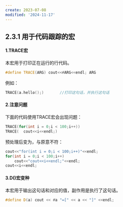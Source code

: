 ```yaml
---
create: 2023-07-08
modified: '2024-11-17'
---
```


## 2.3.1 用于代码跟踪的宏

#### 1.TRACE宏

本宏用于打印正在运行的行代码。

```C++
#define TRACE(ARG) cout<<#ARG<<endl; ARG
```

例如：

```C++
TRACE(a.hello();)		//打印这句话，并执行这句话
```

#### 2.注意问题

下面的代码使用TRACE宏会出现问题：

```C++
TRACE(for(int i = 0;i < 100;i++))
TRACE(	cout<<i<<endl;)
```

预处理后变为，与原意不符：

```C++
cout<<"for(int i = 0;i < 100;i++)"<<endl;
for(int i = 0;i < 100;i++)
    cout<<"cout<<i<<endl;"<<endl;
cout<<i<<endl;
```

#### 3.D()宏变种

本宏用于输出这句话和对应的值，副作用是执行了这句话。

```C++
#define D(a) cout << #a "=[" << a << "]" <<endl;
```